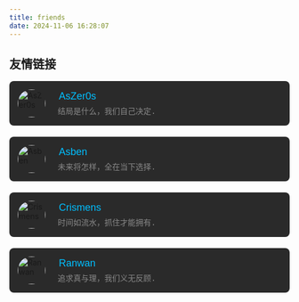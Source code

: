 ```yaml
---
title: friends
date: 2024-11-06 16:28:07
---
```


<style>
    .link-list {
        display: grid;
        grid-template-columns: 1fr;
        gap: 20px;
        list-style-type: none;
        padding: 0;
        margin: 0 auto;
        max-width: 600px;
    }

    .link-item {
        display: flex;
        align-items: center;
        background-color: #2a2a2a;
        padding: 15px;
        border-radius: 8px;
        transition: background-color 0.3s;
        text-decoration: none;
        color: inherit;
    }

    .link-item:hover {
        background-color: #333;
    }

    .link-text {
        color: #c7c7c7;
        text-align: left;
    }

    .link-text .name {
        color: #00bfff;
        font-size: 18px;
        margin: 0;
    }

    .link-item img {
        width: 50px;
        height: 50px;
        border-radius: 50%;
        margin-right: 15px;
        object-fit: cover;
    }

    .link-text .description {
        color: #888;
        font-size: 14px;
        margin: 5px 0 0;
    }

    .link-text .name {
        color: #00bfff;
        font-size: 18px;
        margin: 0;
        font-family: 'Arial', sans-serif;
    }

    .link-text .description {
        color: #888;
        font-size: 14px;
        margin: 5px 0 0;
        font-family: 'Courier New', monospace;
    }
</style>

## 友情链接

<ul class="link-list">
    <li>
        <a href="https://hiyun.top" target="_blank" class="link-item">
            <img src="/assets/img/AsZer0s.jpg" alt="AsZer0s">
            <div class="link-text">
                <p class="name">&ensp;AsZer0s</p>
                <p class="description">&ensp;结局是什么，我们自己决定.</p>
            </div>
        </a>
    </li>
    <li>
        <a href="https://asben.net" target="_blank" class="link-item">
            <img src="/assets/img/Asben.png" alt="Asben">
            <div class="link-text">
                <p class="name">&ensp;Asben</p>
                <p class="description">&ensp;未来将怎样，全在当下选择.</p>
            </div>
        </a>
    </li>
    <li>
        <a href="https://circloud.net/" target="_blank" class="link-item">
            <img src="/assets/img/Crismens.jpg" alt="Crismens">
            <div class="link-text">
                <p class="name">&ensp;Crismens</p>
                <p class="description">&ensp;时间如流水，抓住才能拥有.</p>
            </div>
        </a>
    </li>
    <li>
        <a href="https://wancloud.site/" target="_blank" class="link-item">
            <img src="/assets/img/Ranwan.jpg" alt="Ranwan">
            <div class="link-text">
                <p class="name">&ensp;Ranwan</p>
                <p class="description">&ensp;追求真与理，我们义无反顾.</p>
            </div>
        </a>
    </li>
</ul>
